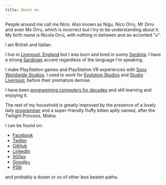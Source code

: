 ```yaml
---
title: About me
---
```


People around me call me Nico. Also known as Nigu, Nico Orru, Mr Orru and even Ms Orru, which is incorrect but I try to be understanding about it.
My birth name is Nicola Orrù, with nothing in between and an accented "u".

I am British and Italian.

I live in [Liverpool, England](https://en.wikipedia.org/wiki/Liverpool) but I was born and bred in sunny [Sardinia](https://en.wikipedia.org/wiki/Sardinia).
I have a strong [Sardinian](https://en.wikipedia.org/wiki/Sardinian_language) accent regardless of the language I'm speaking.

I make PlayStation games and PlayStation VR experiences with [Sony Worldwide Studios](https://en.wikipedia.org/wiki/SCE_Worldwide_Studios). I used to work for [Evolution Studios](https://en.wikipedia.org/wiki/Evolution_Studios) and [Studio Liverpool](https://en.wikipedia.org/wiki/Psygnosis), before their premature demise.

I have been [programming computers for decades](/resources/curriculum_2018.pdf) and still learning and enjoying it.

The rest of my household is greatly improved by the presence of a lovely lady [programmer](http://www.doppioslash.com/) and a super-friendly fluffy kitten aptly named, after the Twilight Princess, Midna.

I can be found on:

* [Facebook](https://facebook.com/norru)
* [Twitter](https://twitter.com/nicola_orru)
* [GitHub](https://github.com/norru/)
* [LinkedIn](https://uk.linkedin.com/in/norru)
* [500px](https://500px.com/nicoorr)
* [Google+](https://plus.google.com/+NicoOrrù)
* [PSN](http://eu.playstation.com/psn/profile/Nigu/)

and probably a dozen or so of other less beaten paths.
